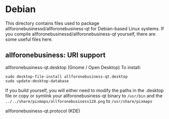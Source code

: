 
Debian
====================
This directory contains files used to package allforonebusinessd/allforonebusiness-qt
for Debian-based Linux systems. If you compile allforonebusinessd/allforonebusiness-qt yourself, there are some useful files here.

## allforonebusiness: URI support ##


allforonebusiness-qt.desktop  (Gnome / Open Desktop)
To install:

	sudo desktop-file-install allforonebusiness-qt.desktop
	sudo update-desktop-database

If you build yourself, you will either need to modify the paths in
the .desktop file or copy or symlink your allforonebusiness-qt binary to `/usr/bin`
and the `../../share/pixmaps/allforonebusiness128.png` to `/usr/share/pixmaps`

allforonebusiness-qt.protocol (KDE)

